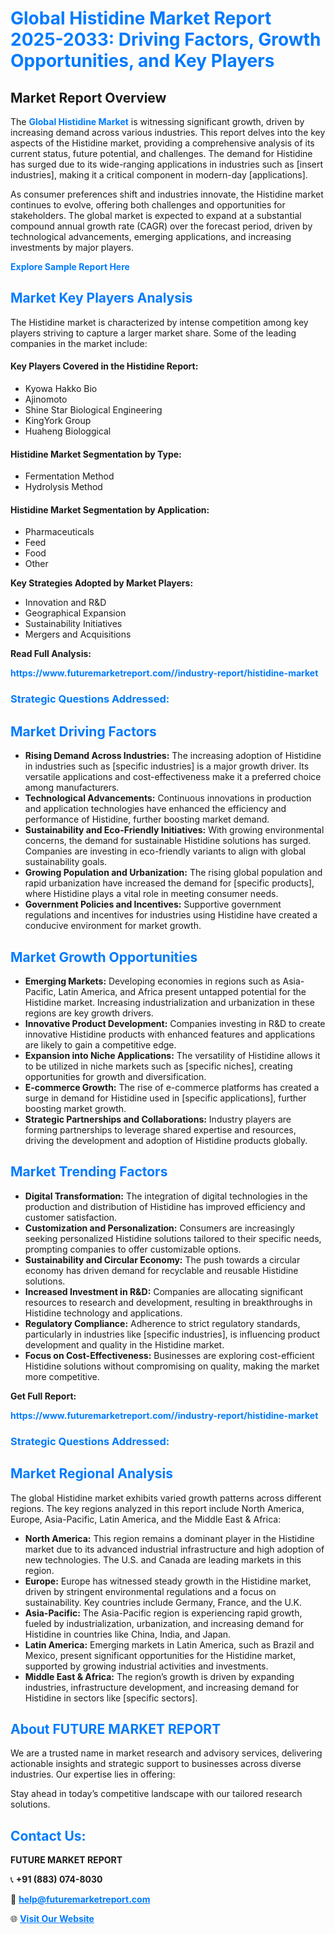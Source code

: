 <h1 style="color: #007BFF;">Global Histidine Market Report 2025-2033: Driving Factors, Growth Opportunities, and Key Players</h1>

<section id="overview">
<h2>Market Report Overview</h2>
<p>The <a href="https://www.futuremarketreport.com//industry-report/histidine-market" style="color: #007BFF; text-decoration: none;"><strong>Global Histidine Market</strong></a> is witnessing significant growth, driven by increasing demand across various industries. This report delves into the key aspects of the Histidine market, providing a comprehensive analysis of its current status, future potential, and challenges. The demand for Histidine has surged due to its wide-ranging applications in industries such as [insert industries], making it a critical component in modern-day [applications].</p>
<p>As consumer preferences shift and industries innovate, the Histidine market continues to evolve, offering both challenges and opportunities for stakeholders. The global market is expected to expand at a substantial compound annual growth rate (CAGR) over the forecast period, driven by technological advancements, emerging applications, and increasing investments by major players.</p>
</section>

<section id="overview">
<p><a href="https://www.futuremarketreport.com//request-sample/reportId=90607" style="color: #007BFF; text-decoration: none;"><strong>Explore Sample Report Here</strong></a></p>
</section>

<section id="key-players">
<h2 style="color: #007BFF;">Market Key Players Analysis</h2>
<p>The Histidine market is characterized by intense competition among key players striving to capture a larger market share. Some of the leading companies in the market include:</p>
<h4>Key Players Covered in the Histidine Report:</h4>
<ul><li>Kyowa Hakko Bio</li><li>Ajinomoto</li><li>Shine Star Biological Engineering</li><li>KingYork Group</li><li>Huaheng Biologgical</li></ul>
<h4>Histidine Market Segmentation by Type:</h4>
<ul><li>Fermentation Method</li><li>Hydrolysis Method</li></ul>

<h4>Histidine Market Segmentation by Application:</h4>
<ul><li>Pharmaceuticals</li><li>Feed</li><li>Food</li><li>Other</li></ul>
<p><strong>Key Strategies Adopted by Market Players:</strong></p>
<ul>
<li>Innovation and R&D</li>
<li>Geographical Expansion</li>
<li>Sustainability Initiatives</li>
<li>Mergers and Acquisitions</li>
</ul>
</section>

<section>
<p><strong>Read Full Analysis: </strong></p><a href="https://www.futuremarketreport.com//industry-report/histidine-market" style="color: #007BFF; text-decoration: none;"><strong>https://www.futuremarketreport.com//industry-report/histidine-market</strong></a>
<h3 style="color: #007BFF;">Strategic Questions Addressed:</h3>
</section>

<section id="driving-factors">
<h2 style="color: #007BFF;">Market Driving Factors</h2>
<ul>
<li><strong>Rising Demand Across Industries:</strong> The increasing adoption of Histidine in industries such as [specific industries] is a major growth driver. Its versatile applications and cost-effectiveness make it a preferred choice among manufacturers.</li>
<li><strong>Technological Advancements:</strong> Continuous innovations in production and application technologies have enhanced the efficiency and performance of Histidine, further boosting market demand.</li>
<li><strong>Sustainability and Eco-Friendly Initiatives:</strong> With growing environmental concerns, the demand for sustainable Histidine solutions has surged. Companies are investing in eco-friendly variants to align with global sustainability goals.</li>
<li><strong>Growing Population and Urbanization:</strong> The rising global population and rapid urbanization have increased the demand for [specific products], where Histidine plays a vital role in meeting consumer needs.</li>
<li><strong>Government Policies and Incentives:</strong> Supportive government regulations and incentives for industries using Histidine have created a conducive environment for market growth.</li>
</ul>
</section>

<section id="growth-opportunities">
<h2 style="color: #007BFF;">Market Growth Opportunities</h2>
<ul>
<li><strong>Emerging Markets:</strong> Developing economies in regions such as Asia-Pacific, Latin America, and Africa present untapped potential for the Histidine market. Increasing industrialization and urbanization in these regions are key growth drivers.</li>
<li><strong>Innovative Product Development:</strong> Companies investing in R&D to create innovative Histidine products with enhanced features and applications are likely to gain a competitive edge.</li>
<li><strong>Expansion into Niche Applications:</strong> The versatility of Histidine allows it to be utilized in niche markets such as [specific niches], creating opportunities for growth and diversification.</li>
<li><strong>E-commerce Growth:</strong> The rise of e-commerce platforms has created a surge in demand for Histidine used in [specific applications], further boosting market growth.</li>
<li><strong>Strategic Partnerships and Collaborations:</strong> Industry players are forming partnerships to leverage shared expertise and resources, driving the development and adoption of Histidine products globally.</li>
</ul>
</section>

<section id="trending-factors">
<h2 style="color: #007BFF;">Market Trending Factors</h2>
<ul>
<li><strong>Digital Transformation:</strong> The integration of digital technologies in the production and distribution of Histidine has improved efficiency and customer satisfaction.</li>
<li><strong>Customization and Personalization:</strong> Consumers are increasingly seeking personalized Histidine solutions tailored to their specific needs, prompting companies to offer customizable options.</li>
<li><strong>Sustainability and Circular Economy:</strong> The push towards a circular economy has driven demand for recyclable and reusable Histidine solutions.</li>
<li><strong>Increased Investment in R&D:</strong> Companies are allocating significant resources to research and development, resulting in breakthroughs in Histidine technology and applications.</li>
<li><strong>Regulatory Compliance:</strong> Adherence to strict regulatory standards, particularly in industries like [specific industries], is influencing product development and quality in the Histidine market.</li>
<li><strong>Focus on Cost-Effectiveness:</strong> Businesses are exploring cost-efficient Histidine solutions without compromising on quality, making the market more competitive.</li>
</ul>
</section>

<section>
<p><strong>Get Full Report: </strong></p><a href="https://www.futuremarketreport.com//industry-report/histidine-market" style="color: #007BFF; text-decoration: none;"><strong>https://www.futuremarketreport.com//industry-report/histidine-market</strong></a>
<h3 style="color: #007BFF;">Strategic Questions Addressed:</h3>
</section>


<section id="regional-analysis">
<h2 style="color: #007BFF;">Market Regional Analysis</h2>
<p>The global Histidine market exhibits varied growth patterns across different regions. The key regions analyzed in this report include North America, Europe, Asia-Pacific, Latin America, and the Middle East & Africa:</p>
<ul>
<li><strong>North America:</strong> This region remains a dominant player in the Histidine market due to its advanced industrial infrastructure and high adoption of new technologies. The U.S. and Canada are leading markets in this region.</li>
<li><strong>Europe:</strong> Europe has witnessed steady growth in the Histidine market, driven by stringent environmental regulations and a focus on sustainability. Key countries include Germany, France, and the U.K.</li>
<li><strong>Asia-Pacific:</strong> The Asia-Pacific region is experiencing rapid growth, fueled by industrialization, urbanization, and increasing demand for Histidine in countries like China, India, and Japan.</li>
<li><strong>Latin America:</strong> Emerging markets in Latin America, such as Brazil and Mexico, present significant opportunities for the Histidine market, supported by growing industrial activities and investments.</li>
<li><strong>Middle East & Africa:</strong> The region’s growth is driven by expanding industries, infrastructure development, and increasing demand for Histidine in sectors like [specific sectors].</li>
</ul>
</section>

<footer>
<h2 style="color: #007BFF;">About FUTURE MARKET REPORT</h2>
<p>We are a trusted name in market research and advisory services, delivering actionable insights and strategic support to businesses across diverse industries. Our expertise lies in offering:</p>

<p>Stay ahead in today’s competitive landscape with our tailored research solutions.</p>

<h2 style="color: #007BFF;">Contact Us:</h2>
<p><strong>FUTURE MARKET REPORT</strong></p>
<p>📞 <strong>+91 (883) 074-8030</strong></p>
<p>📧 <strong><a href="mailto:help@futuremarketreport.com" style="color: #007BFF;">help@futuremarketreport.com</a></strong></p>
<p>🌐 <strong><a href="https://www.futuremarketreport.com/" style="color: #007BFF;">Visit Our Website</a></strong></p>
</footer>